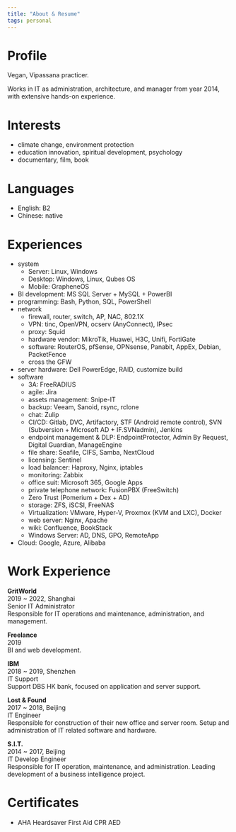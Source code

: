 ```yaml
---
title: "About & Resume"
tags: personal
---
```


# Profile

Vegan, Vipassana practicer.

Works in IT as administration, architecture, and manager from year 2014, with extensive hands-on experience.

# Interests

- climate change, environment protection
- education innovation, spiritual development, psychology
- documentary, film, book

# Languages

- English: B2
- Chinese: native

# Experiences

- system
	- Server: Linux, Windows
	- Desktop: Windows, Linux, Qubes OS
	- Mobile: GrapheneOS
- BI development: MS SQL Server + MySQL + PowerBI
- programming: Bash, Python, SQL, PowerShell
- network
	- firewall, router, switch, AP, NAC, 802.1X
	- VPN: tinc, OpenVPN, ocserv (AnyConnect), IPsec
	- proxy: Squid
	- hardware vendor: MikroTik, Huawei, H3C, Unifi, FortiGate
	- software: RouterOS, pfSense, OPNsense, Panabit, AppEx, Debian, PacketFence
	- cross the GFW
- server hardware: Dell PowerEdge, RAID, customize build
- software
	- 3A: FreeRADIUS
	- agile: Jira
	- assets management: Snipe-IT
	- backup: Veeam, Sanoid, rsync, rclone
	- chat: Zulip
	- CI/CD: Gitlab, DVC, Artifactory, STF (Android remote control), SVN (Subversion + Microsoft AD + IF.SVNadmin), Jenkins
	- endpoint management & DLP: EndpointProtector, Admin By Request, Digital Guardian, ManageEngine
	- file share: Seafile, CIFS, Samba, NextCloud
	- licensing: Sentinel
	- load balancer: Haproxy, Nginx, iptables
	- monitoring: Zabbix
	- office suit: Microsoft 365, Google Apps
	- private telephone network: FusionPBX (FreeSwitch)
	- Zero Trust (Pomerium + Dex + AD)
	- storage: ZFS, iSCSI, FreeNAS
	- Virtualization: VMware, Hyper-V, Proxmox (KVM and LXC), Docker
	- web server: Nginx, Apache
	- wiki: Confluence, BookStack
	- Windows Server: AD, DNS, GPO, RemoteApp
- Cloud: Google, Azure, Alibaba

# Work Experience

**GritWorld**  
2019 ~ 2022, Shanghai  
Senior IT Administrator  
Responsible for IT operations and maintenance, administration, and   management.

**Freelance**  
2019  
BI and web development.  

**IBM**  
2018 ~ 2019, Shenzhen  
IT Support  
Support DBS HK bank, focused on application and server support.  

**Lost & Found**  
2017 ~ 2018, Beijing  
IT Engineer  
Responsible for construction of their new office and server room. Setup and administration of IT related software and hardware.  

**S.I.T.**  
2014 ~ 2017, Beijing  
IT Develop Engineer  
Responsible for IT operation, maintenance, and administration. Leading development of a business intelligence project.  

# Certificates

- AHA Heardsaver First Aid CPR AED